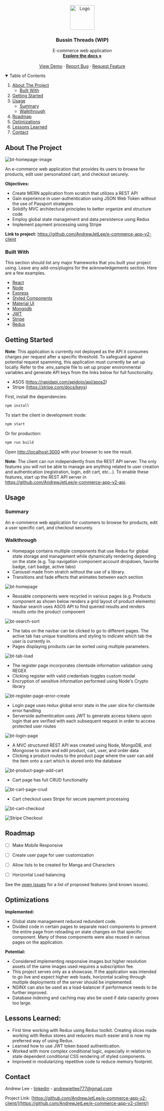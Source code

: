 <!-- PROJECT LOGO -->
<br />
<p align="center">
  <a href="https://github.com/AndrewJetLee/e-commerce-app-v2-client/">
    <img src="https://github.com/AndrewJetLee/e-commerce-app-v2-client/blob/master/public/logo.png" alt="Logo" width="80" height="80">
  </a>

  <h3 align="center">Bussin Threads (WIP)</h3>

  <p align="center">
    E-commerce web application
    <br />
    <a href="https://github.com/AndrewJetLee/e-commerce-app-v2-client/"><strong>Explore the docs »</strong></a>
    <br />
    <br />
    <a href="">View Demo</a>
    ·
    <a href="https://github.com/AndrewJetLee/e-commerce-app-v2-client/issues">Report Bug</a>
    ·
    <a href="https://github.com/AndrewJetLee/e-commerce-app-v2-client/issues">Request Feature</a>
  </p>
</p>



<!-- TABLE OF CONTENTS -->
<details open="open">
  <summary>Table of Contents</summary>
  <ol>
    <li>
      <a href="#about-the-project">About The Project</a>
      <ul>
        <li><a href="#built-with">Built With</a></li>
      </ul>
    </li>
    <li><a href="#getting-started">Getting Started</a> </li>
    <li>
      <a href="#usage">Usage</a>
      <ul>
        <li><a href="#summary">Summary</a></li>
        <li><a href="#walkthrough">Walkthrough</a></li>
      </ul>
    </li>
    <li><a href="#roadmap">Roadmap</a></li>
    <li><a href="#optimizations">Optimizations</a></li>
    <li><a href="#lessons-learned">Lessons Learned</a></li>
    <li><a href="#contact">Contact</a></li>
  </ol>
</details>



<!-- ABOUT THE PROJECT -->
## About The Project


![bt-homepage-image](https://user-images.githubusercontent.com/73206753/167056817-c5f933be-7e65-4245-8ff7-8c9f68f0d879.png)


An e-commerce web application that provides its users to browse for products, edit user personalized cart, and checkout securely. 


**Objectives:** 
* Create MERN application from scratch that utilizes a REST API
* Gain experience in user-authentication using JSON Web Token without the use of Passport strategies
* Solidify MVC architectural principles to better organize and structure code
* Employ global state management and data persistence using Redux
* Implement payment processing using Stripe


**Link to project:** https://github.com/AndrewJetLee/e-commerce-app-v2-client


### Built With

This section should list any major frameworks that you built your project using. Leave any add-ons/plugins for the acknowledgements section. Here are a few examples.

* [React](https://reactjs.org/)
* [Node](https://nodejs.org/en/)
* [Express](https://expressjs.com/)
* [Styled Components](https://styled-components.com/)
* [Material UI](https://mui.com/)
* [Mongodb](https://www.mongodb.com/)
* [JWT](https://jwt.io/)
* [Stripe](https://stripe.com/)
* [Redux](https://redux.js.org/)


## Getting Started

**Note**: This application is currently not deployed as the API it consumes charges per request after a specific threshold. To safeguard against potential request spamming, this application must currently be set up locally. Refer to the .env_sample file to set up proper environmental variables and generate API keys from the links below for full functionality. 
* ASOS (https://rapidapi.com/apidojo/api/asos2) 
* Stripe (https://stripe.com/docs/keys) 


First, install the dependencies:


```bash
npm install
```

To start the client in development mode:

```bash
npm start
```

Or for production:

```bash
npm run build
```

Open [http://localhost:3000](http://localhost:3000) with your browser to see the result.


**Note:** The client can run independently from the REST API server. The only features you will not be able to manage are anything related to user creation and authentication (registration, login, edit cart, etc...). To enable these features, start up the REST API server in https://github.com/AndrewJetLee/e-commerce-app-v2-api. 


<!-- USAGE EXAMPLES -->
## Usage


### Summary
An e-commerce web application for customers to browse for products, edit a user specific cart, and checkout securely. 


### Walkthrough


* Homepage contains multiple components that use Redux for global state storage and management while dynamically rendering depending on the state (e.g. Top navigation component account dropdown, favorite badge, cart badge, active tabs) 
* Carousel made from stratch without the use of a library. 
* Transitions and fade effects that animates between each section 


![bt-homepage](https://user-images.githubusercontent.com/73206753/167056406-a29700ce-7bd0-47de-80fb-04a7ee18eedc.gif)


* Reusable components were recycled in various pages (e.g. Products component as shown below renders a grid layout of product elements)
* Navbar search uses ASOS API to find queried results and renders results onto the product component


![bt-search-sort](https://user-images.githubusercontent.com/73206753/167323646-4b6b0ec5-0965-474e-8a36-21ed804bcf5a.gif)



* The tabs on the navbar can be clicked to go to different pages. The active tab has unique transitions and styling to indicate which tab the user is currently in. 
* Pages displaying products can be sorted using multiple parameters.


![bt-tab-load](https://user-images.githubusercontent.com/73206753/167324009-120aa0c5-1f47-47cf-b93f-7108cd16831c.gif)



* The register page incorporates clientside information validation using REGEX
* Clicking register with valid credentials toggles custom modal
* Encryption of sensitive information performed using Node's Crypto library


![bt-register-page-error-create](https://user-images.githubusercontent.com/73206753/167275785-3a71564b-afc6-47c5-b235-077076041375.gif)


* Login page uses redux global error state in the user slice for clientside error handling
* Serverside authentication uses JWT to generate access tokens upon login that are verified with each subsequent request in order to access protected user routes


![bt-login-page](https://user-images.githubusercontent.com/73206753/167276177-d6167c40-4b9d-4e2e-8405-d59617623251.gif)




* A MVC structured REST API was created using Node, MongoDB, and Mongoose to store and edit product, cart, user, and order data
* Clicking a product routes to the product page where the user can add the item onto a cart which is stored onto the database


![bt-product-page-add-cart](https://user-images.githubusercontent.com/73206753/167319100-a9846b8a-35ba-42d5-8e40-082bdb78255f.gif)


* Cart page has full CRUD functionality


![bt-cart-page-crud](https://user-images.githubusercontent.com/73206753/167319556-8430fe1a-0fbe-4f35-babf-5a1f150685ab.gif)



* Cart checkout uses Stripe for secure payment processing


![bt-cart-checkout](https://user-images.githubusercontent.com/73206753/167322502-71267997-ed71-4eab-823e-34118c01d3ce.gif)


![Stripe Checkout](https://user-images.githubusercontent.com/73206753/167322634-08ccb77c-145d-4a1c-8710-a1d100323d2f.png)




<!-- ROADMAP -->
## Roadmap

- [ ] Make Mobile Responsive
- [ ] Create user page for user customization
- [ ] Allow lists to be created for Manga and Characters
- [ ] Horizontal Load balancing 



See the [open issues](https://github.com/AndrewJetLee/e-commerce-app-v2-client/issues) for a list of proposed features (and known issues).


## Optimizations

<!-- You don't have to include this section but interviewers *love* that you can not only deliver a final product that looks great but also functions efficiently. Did you write something then refactor it later and the result was 5x faster than the original implementation? Did you cache your assets? Things that you write in this section are **GREAT** to bring up in interviews and you can use this section as reference when studying for technical interviews! -->

**Implemented:**
* Global state management reduced redundant code.
* Divided code in certain pages to separate react components to prevent the entire page from reloading on state changes on that specific component. Many of these components were also reused in various pages on the application.   


**Potential:**
* Considered implementing responsive images but higher resolution assets of the same images used requires a subscription fee.
* This project serves only as a showcase. If the application was intended to go live and expect higher web loads, horizontal scaling through multiple deployments of the server should be implemented. 
* NGINX can also be used as a load-balancer if performance needs to be further improved.
* Database indexing and caching may also be used if data capacity grows too large.



## Lessons Learned:

<!-- No matter what your experience level, being an engineer means continuously learning. Every time you build something you always have those *whoa this is awesome* or *fuck yeah I did it!* moments. This is where you should share those moments! Recruiters and interviewers love to see that you're self-aware and passionate about growing. -->

* First time working with Redux using Redux toolkit. Creating slices made working with Redux stores and reducers much easier and is now my preferred way of using Redux.
* Learned how to use JWT token based authentication. 
* Worked with more complex conditional logic, especially in relation to state dependent conditional CSS rendering of styled components. 
* Improved in modularizing repetitive code to reduce memory footprint.

<!-- CONTACT -->
## Contact

Andrew Lee - [linkedin](https://www.linkedin.com/in/andrewjetlee/) - andrewjetlee777@gmail.com

Project Link: [https://github.com/AndrewJetLee/e-commerce-app-v2-client/](https://github.com/AndrewJetLee/e-commerce-app-v2-client/)


